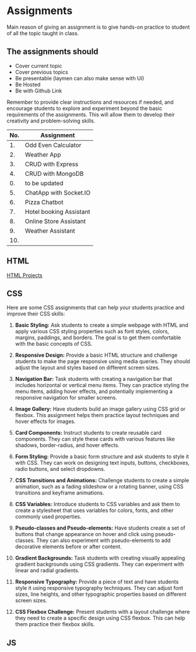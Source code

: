 # Assignments

Main reason of giving an assignment is to give hands-on practice to student of all the topic taught in class.

## The assignments should

- Cover current topic
- Cover previous topics
- Be presentable (laymen can also make sense with UI)
- Be Hosted
- Be with Github Link

Remember to provide clear instructions and resources if needed, and encourage students to explore and experiment beyond the basic requirements of the assignments. This will allow them to develop their creativity and problem-solving skills.

| No. | Assignment              |
| --- | ----------------------- |
| 1.  | Odd Even Calculator     |
| 2.  | Weather App             |
| 3.  | CRUD with Express       |
| 4.  | CRUD with MongoDB       |
| 0.  | to be updated           |
| 5.  | ChatApp with Socket.IO  |
| 6.  | Pizza Chatbot           |
| 7.  | Hotel booking Assistant |
| 8.  | Online Store Assistant  |
| 9.  | Weather Assistant       |
| 10. |                         |

## HTML

[HTML Projects](https://github.com/warishasan/Learning-HTML/tree/main/practiceProjects)

## CSS

Here are some CSS assignments that can help your students practice and improve their CSS skills:

1. **Basic Styling:**
   Ask students to create a simple webpage with HTML and apply various CSS styling properties such as font styles, colors, margins, paddings, and borders. The goal is to get them comfortable with the basic concepts of CSS.

1. **Responsive Design:**
   Provide a basic HTML structure and challenge students to make the page responsive using media queries. They should adjust the layout and styles based on different screen sizes.

1. **Navigation Bar:**
   Task students with creating a navigation bar that includes horizontal or vertical menu items. They can practice styling the menu items, adding hover effects, and potentially implementing a responsive navigation for smaller screens.

1. **Image Gallery:**
   Have students build an image gallery using CSS grid or flexbox. This assignment helps them practice layout techniques and hover effects for images.

1. **Card Components:**
   Instruct students to create reusable card components. They can style these cards with various features like shadows, border-radius, and hover effects.

1. **Form Styling:**
   Provide a basic form structure and ask students to style it with CSS. They can work on designing text inputs, buttons, checkboxes, radio buttons, and select dropdowns.

1. **CSS Transitions and Animations:**
   Challenge students to create a simple animation, such as a fading slideshow or a rotating banner, using CSS transitions and keyframe animations.

1. **CSS Variables:**
   Introduce students to CSS variables and ask them to create a stylesheet that uses variables for colors, fonts, and other commonly used properties.

1. **Pseudo-classes and Pseudo-elements:**
   Have students create a set of buttons that change appearance on hover and click using pseudo-classes. They can also experiment with pseudo-elements to add decorative elements before or after content.

1. **Gradient Backgrounds:**
   Task students with creating visually appealing gradient backgrounds using CSS gradients. They can experiment with linear and radial gradients.

1. **Responsive Typography:**
   Provide a piece of text and have students style it using responsive typography techniques. They can adjust font sizes, line heights, and other typographic properties based on different screen sizes.

1. **CSS Flexbox Challenge:**
   Present students with a layout challenge where they need to create a specific design using CSS flexbox. This can help them practice their flexbox skills.

## JS
